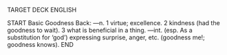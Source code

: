 TARGET DECK
ENGLISH

START
Basic
Goodness
Back: —n. 1 virtue; excellence. 2 kindness (had the goodness to wait). 3 what is beneficial in a thing. —int. (esp. As a substitution for ‘god’) expressing surprise, anger, etc. (goodness me!; goodness knows).
END
